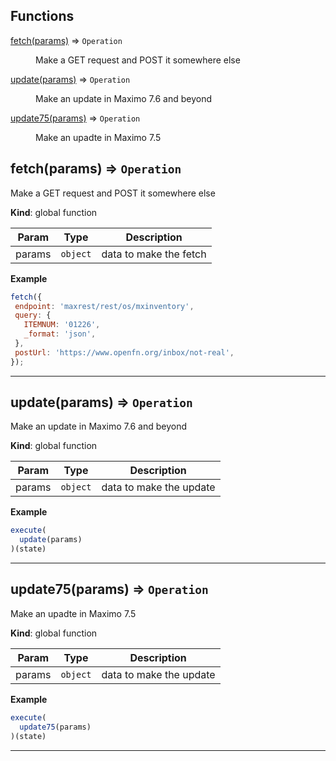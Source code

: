 ## Functions

<dl>
<dt><a href="#fetch">fetch(params)</a> ⇒ <code>Operation</code></dt>
<dd><p>Make a GET request and POST it somewhere else</p>
</dd>
<dt><a href="#update">update(params)</a> ⇒ <code>Operation</code></dt>
<dd><p>Make an update in Maximo 7.6 and beyond</p>
</dd>
<dt><a href="#update75">update75(params)</a> ⇒ <code>Operation</code></dt>
<dd><p>Make an upadte in Maximo 7.5</p>
</dd>
</dl>

<a name="fetch"></a>

## fetch(params) ⇒ <code>Operation</code>
Make a GET request and POST it somewhere else

**Kind**: global function  

| Param | Type | Description |
| --- | --- | --- |
| params | <code>object</code> | data to make the fetch |

**Example**  
```js
fetch({
 endpoint: 'maxrest/rest/os/mxinventory',
 query: {
   ITEMNUM: '01226',
   _format: 'json',
 },
 postUrl: 'https://www.openfn.org/inbox/not-real',
});
```

* * *

<a name="update"></a>

## update(params) ⇒ <code>Operation</code>
Make an update in Maximo 7.6 and beyond

**Kind**: global function  

| Param | Type | Description |
| --- | --- | --- |
| params | <code>object</code> | data to make the update |

**Example**  
```js
execute(
  update(params)
)(state)
```

* * *

<a name="update75"></a>

## update75(params) ⇒ <code>Operation</code>
Make an upadte in Maximo 7.5

**Kind**: global function  

| Param | Type | Description |
| --- | --- | --- |
| params | <code>object</code> | data to make the update |

**Example**  
```js
execute(
  update75(params)
)(state)
```

* * *

